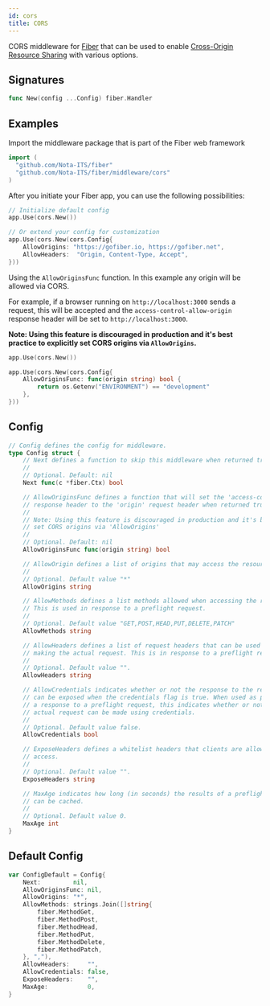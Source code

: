 ```yaml
---
id: cors
title: CORS
---
```


CORS middleware for [Fiber](https://github.com/gofiber/fiber) that can be used to enable [Cross-Origin Resource Sharing](https://developer.mozilla.org/en-US/docs/Web/HTTP/CORS) with various options.

## Signatures

```go
func New(config ...Config) fiber.Handler
```

## Examples

Import the middleware package that is part of the Fiber web framework

```go
import (
  "github.com/Nota-ITS/fiber"
  "github.com/Nota-ITS/fiber/middleware/cors"
)
```

After you initiate your Fiber app, you can use the following possibilities:

```go
// Initialize default config
app.Use(cors.New())

// Or extend your config for customization
app.Use(cors.New(cors.Config{
    AllowOrigins: "https://gofiber.io, https://gofiber.net",
    AllowHeaders:  "Origin, Content-Type, Accept",
}))
```

Using the `AllowOriginsFunc` function. In this example any origin will be allowed via CORS.

For example, if a browser running on `http://localhost:3000` sends a request, this will be accepted and the `access-control-allow-origin` response header will be set to `http://localhost:3000`.

**Note: Using this feature is discouraged in production and it's best practice to explicitly set CORS origins via `AllowOrigins`.**

```go
app.Use(cors.New())

app.Use(cors.New(cors.Config{
    AllowOriginsFunc: func(origin string) bool {
        return os.Getenv("ENVIRONMENT") == "development"
    },
}))
```

## Config

```go
// Config defines the config for middleware.
type Config struct {
	// Next defines a function to skip this middleware when returned true.
	//
	// Optional. Default: nil
	Next func(c *fiber.Ctx) bool

	// AllowOriginsFunc defines a function that will set the 'access-control-allow-origin'
	// response header to the 'origin' request header when returned true.
	// 
	// Note: Using this feature is discouraged in production and it's best practice to explicitly
	// set CORS origins via 'AllowOrigins'
	//
	// Optional. Default: nil
	AllowOriginsFunc func(origin string) bool

	// AllowOrigin defines a list of origins that may access the resource.
	//
	// Optional. Default value "*"
	AllowOrigins string

	// AllowMethods defines a list methods allowed when accessing the resource.
	// This is used in response to a preflight request.
	//
	// Optional. Default value "GET,POST,HEAD,PUT,DELETE,PATCH"
	AllowMethods string

	// AllowHeaders defines a list of request headers that can be used when
	// making the actual request. This is in response to a preflight request.
	//
	// Optional. Default value "".
	AllowHeaders string

	// AllowCredentials indicates whether or not the response to the request
	// can be exposed when the credentials flag is true. When used as part of
	// a response to a preflight request, this indicates whether or not the
	// actual request can be made using credentials.
	//
	// Optional. Default value false.
	AllowCredentials bool

	// ExposeHeaders defines a whitelist headers that clients are allowed to
	// access.
	//
	// Optional. Default value "".
	ExposeHeaders string

	// MaxAge indicates how long (in seconds) the results of a preflight request
	// can be cached.
	//
	// Optional. Default value 0.
	MaxAge int
}
```

## Default Config

```go
var ConfigDefault = Config{
	Next:         nil,
	AllowOriginsFunc: nil,
	AllowOrigins: "*",
	AllowMethods: strings.Join([]string{
		fiber.MethodGet,
		fiber.MethodPost,
		fiber.MethodHead,
		fiber.MethodPut,
		fiber.MethodDelete,
		fiber.MethodPatch,
	}, ","),
	AllowHeaders:     "",
	AllowCredentials: false,
	ExposeHeaders:    "",
	MaxAge:           0,
}
```
